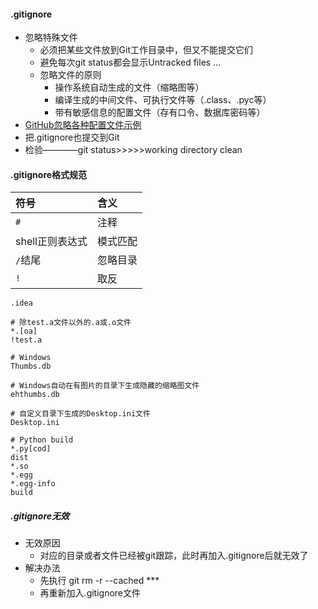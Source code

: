 #### .gitignore
- 忽略特殊文件
    + 必须把某些文件放到Git工作目录中，但又不能提交它们
    + 避免每次git status都会显示Untracked files ...
    + 忽略文件的原则
        * 操作系统自动生成的文件（缩略图等）
        * 编译生成的中间文件、可执行文件等（.class、.pyc等）
        * 带有敏感信息的配置文件（存有口令、数据库密码等）
- [GitHub忽略各种配置文件示例](https://github.com/github/gitignore)
- 把.gitignore也提交到Git
- 检验————git status>>>>>working directory clean

#### .gitignore格式规范

|符号           |含义    |
|:-------------|:------|
|`#`           |注释    |
|shell正则表达式|模式匹配|
|`/`结尾        |忽略目录|
|`!`           |取反    |


```
.idea

# 除test.a文件以外的.a或.o文件
*.[oa]
!test.a

# Windows
Thumbs.db

# Windows自动在有图片的目录下生成隐藏的缩略图文件
ehthumbs.db

# 自定义目录下生成的Desktop.ini文件
Desktop.ini

# Python build
*.py[cod]
dist
*.so
*.egg
*.egg-info
build
```

##### .gitignore无效
- 无效原因
    + 对应的目录或者文件已经被git跟踪，此时再加入.gitignore后就无效了
- 解决办法
    + 先执行 git rm -r --cached ***
    + 再重新加入.gitignore文件